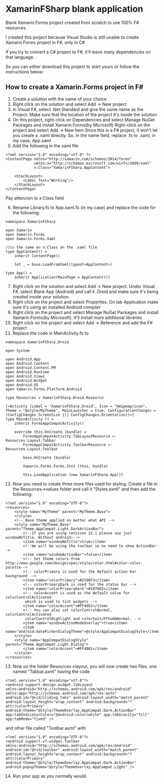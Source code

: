 # XamarinFSharp blank application
Blank Xamarin.Forms project created from scratch to use 100% F# resources.

I created this project because Visual Studio is still unable to create Xamarin.Forms project in F#, only in C#

If you try to convert a C# project to F#, it'll leave many dependencies on that language.

So you can either download this project to start yours or follow the instructions below:

## How to create a Xamarin.Forms project in F#
1. Create a solution with the name of your choice
2. Right click on the solution and select Add -> New project
3. In Visual F#, select .Net Standard and give the same name as the Project. Make sure that the location of the project it's inside the solution
4. On this project, right-click on Dependencies and select Manage NuGet Packages and install Xamarin.Forms(by Microsoft)
Right-click on the project and select Add -> New Item
Since this is a F# project, it won't let you create a .xaml directly. So, in the name field, replace .fs to .xaml, in my case, App.xaml
5. Add the following in the xaml file
```
<?xml version="1.0" encoding="utf-8" ?>
<ContentPage xmlns="http://xamarin.com/schemas/2014/forms"
             xmlns:x="http://schemas.microsoft.com/winfx/2009/xaml"
             x:Class="XamarinFSharp.AppContent">

    <StackLayout>
        <Label Text="Working"/>
    </StackLayout>
</ContentPage>
```

  Pay attencion to x:Class field

6. Rename Library.fs to App.xaml.fs (in my case) and replace the code for the following:

```
namespace XamarinFSharp

open Xamarin
open Xamarin.Forms
open Xamarin.Forms.Xaml

//is the same on x:Class on the .xaml file
type AppContent() = 
    inherit ContentPage()

    let _ = base.LoadFromXaml(typeof<AppContent>)

type App() =
    inherit Application(MainPage = AppContent())
```
7. Right click on the solution and select Add -> New project. Under Visual F#, select Blank App (Android) and call it <name of the project>.Droid and make sure it's being created inside your solution.
8. Right click on the project and select Properties. On tab Application make sure it's using an installed Android compiler
9. Right click on the project and select Manage NuGet Packages and install Xamarin.Forms(by Microsoft). It'll install more additional libraries
10. Right click on the project and select Add -> Reference and add the F# project
11. Replace the code in MainActivity.fs to

```
namespace XamarinFSharp.Droid

open System

open Android.App
open Android.Content
open Android.Content.PM
open Android.Runtime
open Android.Views
open Android.Widget
open Android.OS
open Xamarin.Forms.Platform.Android

type Resources = XamarinFSharp.Droid.Resource

[<Activity (Label = "XamarinFSharp.Droid", Icon = "@mipmap/icon", Theme = "@style/MyTheme", MainLauncher = true, ConfigurationChanges = (ConfigChanges.ScreenSize ||| ConfigChanges.Orientation))>]
type MainActivity () =
    inherit FormsAppCompatActivity()

    override this.OnCreate (bundle) =
        FormsAppCompatActivity.TabLayoutResource <- Resources.Layout.Tabbar
        FormsAppCompatActivity.ToolbarResource <- Resources.Layout.Toolbar

        base.OnCreate (bundle)

        Xamarin.Forms.Forms.Init (this, bundle)

        this.LoadApplication (new XamarinFSharp.App())
```
12. Now you need to create three more files used for styling. Create a file in the Resources->values folder and call it "Styles.axml" and then add the following:

```
<?xml version="1.0" encoding="UTF-8"?>
<resources>
    <style name="MyTheme" parent="MyTheme.Base">
    </style>
    <!-- Base theme applied no matter what API -->
    <style name="MyTheme.Base" parent="Theme.AppCompat.Light.DarkActionBar">
        <!--If you are using revision 22.1 please use just windowNoTitle. Without android:-->
        <item name="windowNoTitle">true</item>
        <!--We will be using the toolbar so no need to show ActionBar-->
        <item name="windowActionBar">false</item>
        <!-- Set theme colors from http://www.google.com/design/spec/style/color.html#color-color-palette-->
        <!-- colorPrimary is used for the default action bar background -->
        <item name="colorPrimary">#2196F3</item>
        <!-- colorPrimaryDark is used for the status bar -->
        <item name="colorPrimaryDark">#1976D2</item>
        <!-- colorAccent is used as the default value for colorControlActivated
         which is used to tint widgets -->
        <item name="colorAccent">#FF4081</item>
        <!-- You can also set colorControlNormal, colorControlActivated
         colorControlHighlight and colorSwitchThumbNormal. -->
        <item name="windowActionModeOverlay">true</item>
        <item name="android:datePickerDialogTheme">@style/AppCompatDialogStyle</item>
    </style>
    <style name="AppCompatDialogStyle" parent="Theme.AppCompat.Light.Dialog">
        <item name="colorAccent">#FF4081</item>
    </style>
</resources>
```
13. Now on the folder Resources->layout, you will now create two files, one named "Tabbar.axml" having the code

```
<?xml version="1.0" encoding="utf-8"?>
<android.support.design.widget.TabLayout xmlns:android="http://schemas.android.com/apk/res/android" xmlns:app="http://schemas.android.com/apk/res-auto" android:id="@+id/sliding_tabs" android:layout_width="match_parent" android:layout_height="wrap_content" android:background="?attr/colorPrimary" android:theme="@style/ThemeOverlay.AppCompat.Dark.ActionBar" app:tabIndicatorColor="@android:color/white" app:tabGravity="fill" app:tabMode="fixed" />
```
and other file called "Toolbar.axml" with
```
<?xml version="1.0" encoding="UTF-8"?>
<android.support.v7.widget.Toolbar xmlns:android="http://schemas.android.com/apk/res/android" android:id="@+id/toolbar" android:layout_width="match_parent" android:layout_height="wrap_content" android:background="?attr/colorPrimary" android:theme="@style/ThemeOverlay.AppCompat.Dark.ActionBar" android:popupTheme="@style/ThemeOverlay.AppCompat.Light" />
```

14. Run your app as you normally would.

